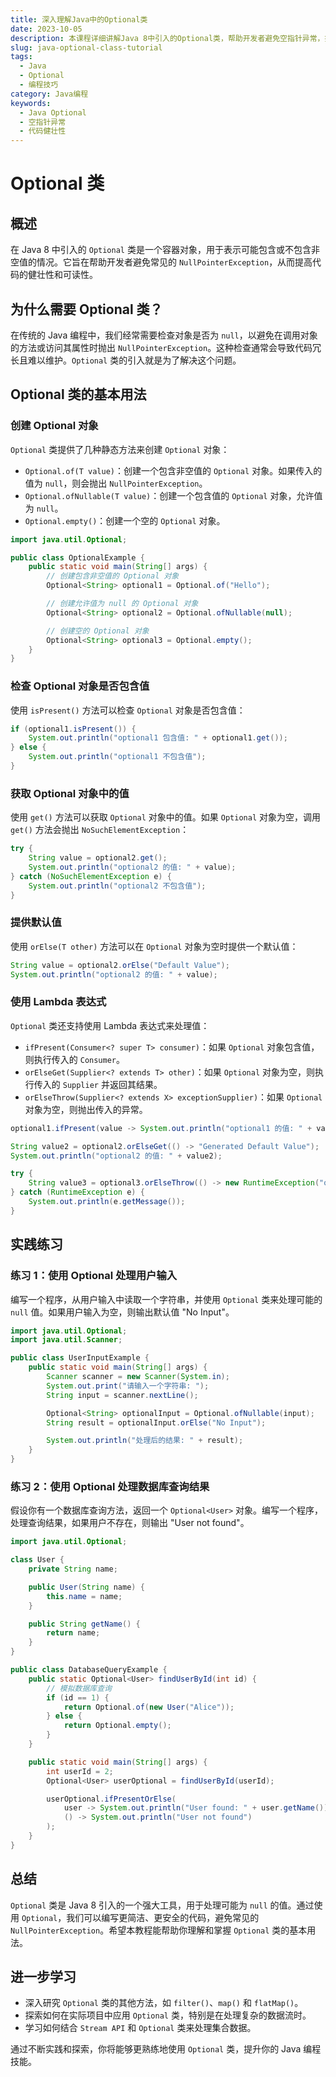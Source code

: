 ```yaml
---
title: 深入理解Java中的Optional类
date: 2023-10-05
description: 本课程详细讲解Java 8中引入的Optional类，帮助开发者避免空指针异常，提升代码的健壮性和可读性。
slug: java-optional-class-tutorial
tags:
  - Java
  - Optional
  - 编程技巧
category: Java编程
keywords:
  - Java Optional
  - 空指针异常
  - 代码健壮性
---
```


# Optional 类

## 概述

在 Java 8 中引入的 `Optional` 类是一个容器对象，用于表示可能包含或不包含非空值的情况。它旨在帮助开发者避免常见的 `NullPointerException`，从而提高代码的健壮性和可读性。

## 为什么需要 Optional 类？

在传统的 Java 编程中，我们经常需要检查对象是否为 `null`，以避免在调用对象的方法或访问其属性时抛出 `NullPointerException`。这种检查通常会导致代码冗长且难以维护。`Optional` 类的引入就是为了解决这个问题。

## Optional 类的基本用法

### 创建 Optional 对象

`Optional` 类提供了几种静态方法来创建 `Optional` 对象：

- `Optional.of(T value)`：创建一个包含非空值的 `Optional` 对象。如果传入的值为 `null`，则会抛出 `NullPointerException`。
- `Optional.ofNullable(T value)`：创建一个包含值的 `Optional` 对象，允许值为 `null`。
- `Optional.empty()`：创建一个空的 `Optional` 对象。

```java
import java.util.Optional;

public class OptionalExample {
    public static void main(String[] args) {
        // 创建包含非空值的 Optional 对象
        Optional<String> optional1 = Optional.of("Hello");

        // 创建允许值为 null 的 Optional 对象
        Optional<String> optional2 = Optional.ofNullable(null);

        // 创建空的 Optional 对象
        Optional<String> optional3 = Optional.empty();
    }
}
```

### 检查 Optional 对象是否包含值

使用 `isPresent()` 方法可以检查 `Optional` 对象是否包含值：

```java
if (optional1.isPresent()) {
    System.out.println("optional1 包含值: " + optional1.get());
} else {
    System.out.println("optional1 不包含值");
}
```

### 获取 Optional 对象中的值

使用 `get()` 方法可以获取 `Optional` 对象中的值。如果 `Optional` 对象为空，调用 `get()` 方法会抛出 `NoSuchElementException`：

```java
try {
    String value = optional2.get();
    System.out.println("optional2 的值: " + value);
} catch (NoSuchElementException e) {
    System.out.println("optional2 不包含值");
}
```

### 提供默认值

使用 `orElse(T other)` 方法可以在 `Optional` 对象为空时提供一个默认值：

```java
String value = optional2.orElse("Default Value");
System.out.println("optional2 的值: " + value);
```

### 使用 Lambda 表达式

`Optional` 类还支持使用 Lambda 表达式来处理值：

- `ifPresent(Consumer<? super T> consumer)`：如果 `Optional` 对象包含值，则执行传入的 `Consumer`。
- `orElseGet(Supplier<? extends T> other)`：如果 `Optional` 对象为空，则执行传入的 `Supplier` 并返回其结果。
- `orElseThrow(Supplier<? extends X> exceptionSupplier)`：如果 `Optional` 对象为空，则抛出传入的异常。

```java
optional1.ifPresent(value -> System.out.println("optional1 的值: " + value));

String value2 = optional2.orElseGet(() -> "Generated Default Value");
System.out.println("optional2 的值: " + value2);

try {
    String value3 = optional3.orElseThrow(() -> new RuntimeException("optional3 为空"));
} catch (RuntimeException e) {
    System.out.println(e.getMessage());
}
```

## 实践练习

### 练习 1：使用 Optional 处理用户输入

编写一个程序，从用户输入中读取一个字符串，并使用 `Optional` 类来处理可能的 `null` 值。如果用户输入为空，则输出默认值 "No Input"。

```java
import java.util.Optional;
import java.util.Scanner;

public class UserInputExample {
    public static void main(String[] args) {
        Scanner scanner = new Scanner(System.in);
        System.out.print("请输入一个字符串: ");
        String input = scanner.nextLine();

        Optional<String> optionalInput = Optional.ofNullable(input);
        String result = optionalInput.orElse("No Input");

        System.out.println("处理后的结果: " + result);
    }
}
```

### 练习 2：使用 Optional 处理数据库查询结果

假设你有一个数据库查询方法，返回一个 `Optional<User>` 对象。编写一个程序，处理查询结果，如果用户不存在，则输出 "User not found"。

```java
import java.util.Optional;

class User {
    private String name;

    public User(String name) {
        this.name = name;
    }

    public String getName() {
        return name;
    }
}

public class DatabaseQueryExample {
    public static Optional<User> findUserById(int id) {
        // 模拟数据库查询
        if (id == 1) {
            return Optional.of(new User("Alice"));
        } else {
            return Optional.empty();
        }
    }

    public static void main(String[] args) {
        int userId = 2;
        Optional<User> userOptional = findUserById(userId);

        userOptional.ifPresentOrElse(
            user -> System.out.println("User found: " + user.getName()),
            () -> System.out.println("User not found")
        );
    }
}
```

## 总结

`Optional` 类是 Java 8 引入的一个强大工具，用于处理可能为 `null` 的值。通过使用 `Optional`，我们可以编写更简洁、更安全的代码，避免常见的 `NullPointerException`。希望本教程能帮助你理解和掌握 `Optional` 类的基本用法。

## 进一步学习

- 深入研究 `Optional` 类的其他方法，如 `filter()`、`map()` 和 `flatMap()`。
- 探索如何在实际项目中应用 `Optional` 类，特别是在处理复杂的数据流时。
- 学习如何结合 `Stream API` 和 `Optional` 类来处理集合数据。

通过不断实践和探索，你将能够更熟练地使用 `Optional` 类，提升你的 Java 编程技能。